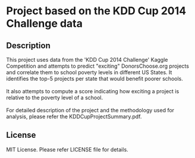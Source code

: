 # Project based on the KDD Cup 2014 Challenge data

## Description

This project uses data from the 'KDD Cup 2014 Challenge' Kaggle Competition and attempts to predict "exciting" DonorsChoose.org projects and correlate them to school poverty levels in different US States. It identifies the top-5 projects per state that would benefit poorer schools. 
<br>
<br>
It also attempts to compute a score indicating how exciting a project is relative to the poverty level of a school.
<br>
<br>
For detailed description of the project and the methodology used for analysis, please refer the KDDCupProjectSummary.pdf.

## License

MIT License. Please refer LICENSE file for details.
